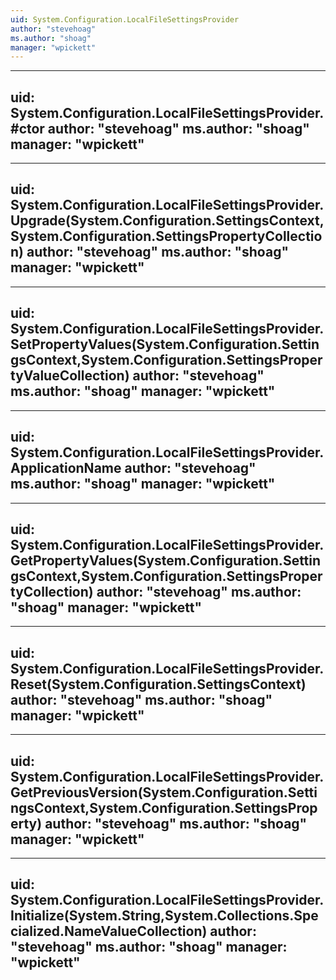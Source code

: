 ```yaml
---
uid: System.Configuration.LocalFileSettingsProvider
author: "stevehoag"
ms.author: "shoag"
manager: "wpickett"
---
```


---
uid: System.Configuration.LocalFileSettingsProvider.#ctor
author: "stevehoag"
ms.author: "shoag"
manager: "wpickett"
---

---
uid: System.Configuration.LocalFileSettingsProvider.Upgrade(System.Configuration.SettingsContext,System.Configuration.SettingsPropertyCollection)
author: "stevehoag"
ms.author: "shoag"
manager: "wpickett"
---

---
uid: System.Configuration.LocalFileSettingsProvider.SetPropertyValues(System.Configuration.SettingsContext,System.Configuration.SettingsPropertyValueCollection)
author: "stevehoag"
ms.author: "shoag"
manager: "wpickett"
---

---
uid: System.Configuration.LocalFileSettingsProvider.ApplicationName
author: "stevehoag"
ms.author: "shoag"
manager: "wpickett"
---

---
uid: System.Configuration.LocalFileSettingsProvider.GetPropertyValues(System.Configuration.SettingsContext,System.Configuration.SettingsPropertyCollection)
author: "stevehoag"
ms.author: "shoag"
manager: "wpickett"
---

---
uid: System.Configuration.LocalFileSettingsProvider.Reset(System.Configuration.SettingsContext)
author: "stevehoag"
ms.author: "shoag"
manager: "wpickett"
---

---
uid: System.Configuration.LocalFileSettingsProvider.GetPreviousVersion(System.Configuration.SettingsContext,System.Configuration.SettingsProperty)
author: "stevehoag"
ms.author: "shoag"
manager: "wpickett"
---

---
uid: System.Configuration.LocalFileSettingsProvider.Initialize(System.String,System.Collections.Specialized.NameValueCollection)
author: "stevehoag"
ms.author: "shoag"
manager: "wpickett"
---
